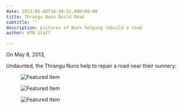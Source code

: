 ```yaml
---
date: 2013-05-08T16:34:52.000+00:00
title: Thrangu Nuns Build Road
subtitle: ''
description: pictures of Nuns helping rebuild a road
author: HTN Staff

---
```

On May 8, 2013,

Undaunted, the Thrangu Nuns help to repair a road near their nunnery:

<div id="thrangu-gallery">

<figure>

<img src="../media/nuns-at-thrangu-carry-rocks-for-community-road.jpeg" alt="Featured Item">

</figure>

<figure>

<img src="../media/nuns-at-thrangu-carry-rocks-for-community-road-3.jpeg" alt="Featured Item">

</figure>

<figure>

<img src="../media/nuns-at-thrangu-carry-rocks-for-community-road-2.jpeg" alt="Featured Item">

</figure>

</div>